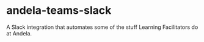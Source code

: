 # andela-teams-slack
A Slack integration that automates some of the stuff Learning Facilitators do at Andela.
